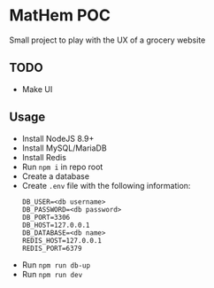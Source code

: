 # MatHem POC

Small project to play with the UX of a grocery website

## TODO
- Make UI

## Usage

- Install NodeJS 8.9+
- Install MySQL/MariaDB
- Install Redis
- Run `npm i` in repo root
- Create a database
- Create `.env` file with the following information:
    ```
    DB_USER=<db username>
    DB_PASSWORD=<db password>
    DB_PORT=3306
    DB_HOST=127.0.0.1
    DB_DATABASE=<db name>
    REDIS_HOST=127.0.0.1
    REDIS_PORT=6379
    ```
- Run `npm run db-up`
- Run `npm run dev`

